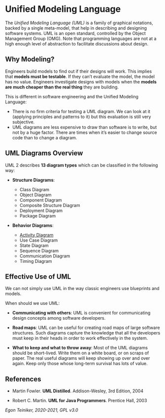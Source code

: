 # Unified Modeling Language

The *Unified Modeling Language (UML)* is a family of graphical notations, backed by a single meta-model, that help in 
describing and designing software systems.
UML is an open standard, controlled by the Object Management Group (OMG).
Note that programming languages are not at a high enough level of abstraction to facilitate discussions about design.

## Why Modeling?
Engineers build models to find out if their designs will work.
This implies that **models must be testable**. If they can’t evaluate the model, the model has no value.
Engineers investigate designs with models when the **models are much cheaper than the real thing** they are building.

This is different in software engineering and the Unified Modeling Language:
* There is no firm criteria for testing a UML diagram. We can look at it (applying principles and patterns to it) but 
  this evaluation is still very subjective.
* UML diagrams are less expensive to draw than software is to write, but not by a huge factor. There are times when 
  it’s easier to change source code than to change a diagram.

## UML Diagrams Overview

UML 2 describes **13 diagram types** which can be classified in the following way:

* **Structure Diagrams**:
    * Class Diagram
    * Object Diagram
    * Component Diagram
    * Composite Structure Diagram
    * Deployment Diagram
    * Package Diagram

* **Behavior Diagrams**:
  * [Activity Diagram](https://github.com/teiniker/teiniker-lectures-computerscience/blob/master/configuration-management/documentation/uml/UML-Activity-Diagram.md)
  * Use Case Diagram
  * State Diagram
  * Sequence Diagram
  * Communication Diagram
  * Timing Diagram

## Effective Use of UML
We can not simply use UML in the way classic engineers use blueprints and models.

When should we use UML:
* **Communicating with others**: UML is convenient for communicating design concepts among software developers.

* **Road maps**: UML can be useful for creating road maps of large software structures. 
  Such diagrams capture the knowledge that all the developers must keep in their heads in order to work effectively
  in the system.

* **What to keep and what to throw away**: Most of the UML diagrams should be short-lived.
  Write them on a white board, or on scraps of paper.
  The real useful diagrams will keep showing up over and over again.
  Keep only those whose long-term survival has lots of value.



## References
* Martin Fowler. **UML Distilled**. Addison-Wesley, 3rd Edition, 2004

* Robert C. Martin. **UML for Java Programmers**. Prentice Hall, 2003


*Egon Teiniker, 2020-2021, GPL v3.0*  


